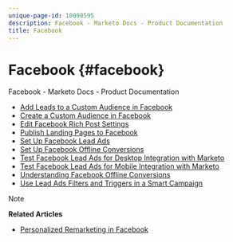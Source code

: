 ```yaml
---
unique-page-id: 10098595
description: Facebook - Marketo Docs - Product Documentation
title: Facebook
---
```


# Facebook {#facebook}

Facebook - Marketo Docs - Product Documentation

* [Add Leads to a Custom Audience in Facebook](facebook/add-leads-to-a-custom-audience-in-facebook.md)
* [Create a Custom Audience in Facebook](facebook/create-a-custom-audience-in-facebook.md)
* [Edit Facebook Rich Post Settings](facebook/edit-facebook-rich-post-settings.md)
* [Publish Landing Pages to Facebook](facebook/publish-landing-pages-to-facebook.md)
* [Set Up Facebook Lead Ads](facebook/set-up-facebook-lead-ads.md)
* [Set Up Facebook Offline Conversions](facebook/set-up-facebook-offline-conversions.md)
* [Test Facebook Lead Ads for Desktop Integration with Marketo](facebook/test-facebook-lead-ads-for-desktop-integration-with-marketo.md)
* [Test Facebook Lead Ads for Mobile Integration with Marketo](facebook/test-facebook-lead-ads-for-mobile-integration-with-marketo.md)
* [Understanding Facebook Offline Conversions](facebook/understanding-facebook-offline-conversions.md)
* [Use Lead Ads Filters and Triggers in a Smart Campaign](facebook/use-lead-ads-filters-and-triggers-in-a-smart-campaign.md)

>[!NOTE]
>
>**Related Articles**
>
>* [Personalized Remarketing in Facebook](../../../welcome-to-marketo-docs/product-docs/web-personalization/website-retargeting/personalized-remarketing-in-facebook.md)
>

